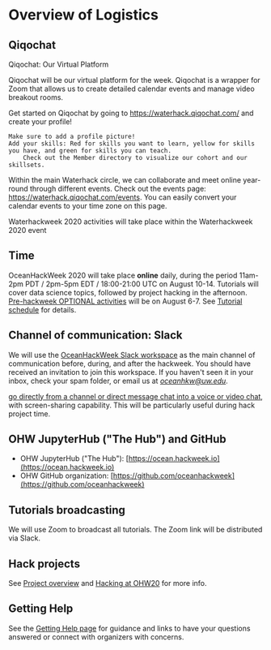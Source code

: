 # Overview of Logistics


## Qiqochat
Qiqochat: Our Virtual Platform

Qiqochat will be our virtual platform for the week. Qiqochat is a wrapper for Zoom that allows us to create detailed calendar events and manage video breakout rooms.

Get started on Qiqochat by going to https://waterhack.qiqochat.com/ and create your profile! 

    Make sure to add a profile picture!
    Add your skills: Red for skills you want to learn, yellow for skills you have, and green for skills you can teach.
        Check out the Member directory to visualize our cohort and our skillsets.

Within the main Waterhack circle, we can collaborate and meet online year-round through different events. Check out the events page: https://waterhack.qiqochat.com/events. You can easily convert your calendar events to your time zone on this page.

Waterhackweek 2020 activities will take place within the Waterhackweek 2020 event 



## Time

OceanHackWeek 2020 will take place **online** daily, during the period 11am-2pm PDT / 2pm-5pm EDT / 18:00-21:00 UTC on August 10-14. Tutorials will cover data science topics, followed by project hacking in the afternoon. [Pre-hackweek OPTIONAL activities](../schedule.md#pre-hackweek-optional-tutorials) will be on August 6-7. See [Tutorial schedule](../schedule.md#tutorials) for details.

## Channel of communication: Slack

We will use the [OceanHackWeek Slack workspace](http://oceanhackweek.slack.com/) as the main channel of communication before, during, and after the hackweek. You should have received an invitation to join this workspace. If you haven't seen it in your inbox, check your spam folder, or email us at *oceanhkw@uw.edu*.

[go directly from a channel or direct message chat into a voice or video chat](https://slack.com/help/articles/216771908-Make-calls-in-Slack), with screen-sharing capability. This will be particularly useful during hack project time.

## OHW JupyterHub ("The Hub") and GitHub

- OHW JupyterHub ("The Hub"): [https://ocean.hackweek.io](https://ocean.hackweek.io)
- OHW GitHub organization: [https://github.com/oceanhackweek](https://github.com/oceanhackweek)

## Tutorials broadcasting

We will use Zoom to broadcast all tutorials. The Zoom link will be distributed via Slack.

## Hack projects

See [Project overview](../projects/overview.md) and [Hacking at OHW20](../projects/steps.md) for more info.

## Getting Help

See the [Getting Help page](getting_help.md) for guidance and links to have your questions answered or connect with organizers with concerns.
